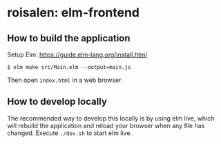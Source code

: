 # roisalen: elm-frontend

## How to build the application
Setup Elm: https://guide.elm-lang.org/install.html
```
$ elm make src/Main.elm --output=main.js
```
Then open `index.html` in a web browser.

## How to develop locally
The recommended way to develop this locally is by using elm live, which will rebuild the application and reload your browser when any file has changed. Execute `./dev.sh` to start elm live.
